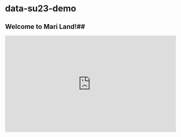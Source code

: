 # data-su23-demo

## Welcome to Mari Land!##

<iframe width="560" height="315" src="https://www.youtube.com/embed/nPLV7lGbmT4" title="YouTube video player" frameborder="0" allow="accelerometer; autoplay; clipboard-write; encrypted-media; gyroscope; picture-in-picture; web-share" allowfullscreen></iframe>
